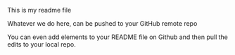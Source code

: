 This is my readme file

Whatever we do here, can be pushed to your GitHub remote repo

You can even add elements to your README file on Github and then pull the edits to your local repo.
